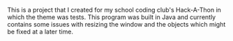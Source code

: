 This is a project that I created for my school coding club's Hack-A-Thon in which the theme was tests. This program was built in Java and currently contains some issues with resizing the window and the objects which might be fixed at a later time.

